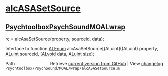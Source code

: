 # [alcASASetSource](alcASASetSource)
## [Psychtoolbox](Psychtoolbox)[PsychSound](PsychSound)[MOAL](MOAL)[wrap](wrap)

rc = alcAsaSetSource(property, sourceid, data);  
  
Interface to function [ALEnum](ALEnum) alcAsaSetSource[(ALuint]((ALuint) property, [ALuint](ALuint) sourceid, [(ALvoid]((ALvoid)\*) data, [ALuint](ALuint) size);  




<div class="code_header" style="text-align:right;">
  <span style="float:left;">Path&nbsp;&nbsp;</span> <span class="counter">Retrieve <a href=
  "https://raw.github.com/Psychtoolbox-3/Psychtoolbox-3/beta/Psychtoolbox/PsychSound/MOAL/wrap/alcASASetSource.m">current version from GitHub</a> | View <a href=
  "https://github.com/Psychtoolbox-3/Psychtoolbox-3/commits/beta/Psychtoolbox/PsychSound/MOAL/wrap/alcASASetSource.m">changelog</a></span>
</div>
<div class="code">
  <code>Psychtoolbox/PsychSound/MOAL/wrap/alcASASetSource.m</code>
</div>

